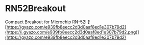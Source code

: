 # RN52Breakout
Compact Breakout for Microchip RN-52I
[![https://gyazo.com/e939fb8eecc2d3d0aaf8ed1e307b79d2](https://i.gyazo.com/e939fb8eecc2d3d0aaf8ed1e307b79d2.png)](https://gyazo.com/e939fb8eecc2d3d0aaf8ed1e307b79d2)
